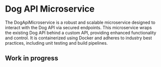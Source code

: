 # Dog API Microservice
The DogApiMicroservice is a robust and scalable microservice designed to interact with the Dog API via secured endpoints. This microservice wraps the existing Dog API behind a custom API, providing enhanced functionality and control. It is containerized using Docker and adheres to industry best practices, including unit testing and build pipelines.

## Work in progress

